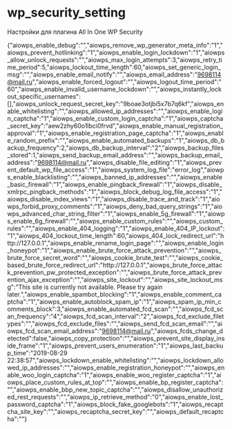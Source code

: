 # wp_security_setting
Настройки для плагина All In One WP Security


{"aiowps_enable_debug":"","aiowps_remove_wp_generator_meta_info":"1","aiowps_prevent_hotlinking":"1","aiowps_enable_login_lockdown":"1","aiowps_allow_unlock_requests":"","aiowps_max_login_attempts":3,"aiowps_retry_time_period":5,"aiowps_lockout_time_length":60,"aiowps_set_generic_login_msg":"","aiowps_enable_email_notify":"","aiowps_email_address":"9698114@mail.ru","aiowps_enable_forced_logout":"","aiowps_logout_time_period":"60","aiowps_enable_invalid_username_lockdown":"","aiowps_instantly_lockout_specific_usernames":[],"aiowps_unlock_request_secret_key":"9boae3otjbi5x7b7q6kf","aiowps_enable_whitelisting":"","aiowps_allowed_ip_addresses":"","aiowps_enable_login_captcha":"1","aiowps_enable_custom_login_captcha":"1","aiowps_captcha_secret_key":"aew2zhy60o1lbci0frvd","aiowps_enable_manual_registration_approval":"1","aiowps_enable_registration_page_captcha":"1","aiowps_enable_random_prefix":"","aiowps_enable_automated_backups":"1","aiowps_db_backup_frequency":2,"aiowps_db_backup_interval":"2","aiowps_backup_files_stored":1,"aiowps_send_backup_email_address":"","aiowps_backup_email_address":"9698114@mail.ru","aiowps_disable_file_editing":"1","aiowps_prevent_default_wp_file_access":"1","aiowps_system_log_file":"error_log","aiowps_enable_blacklisting":"","aiowps_banned_ip_addresses":"","aiowps_enable_basic_firewall":"1","aiowps_enable_pingback_firewall":"1","aiowps_disable_xmlrpc_pingback_methods":"1","aiowps_block_debug_log_file_access":"1","aiowps_disable_index_views":"1","aiowps_disable_trace_and_track":"1","aiowps_forbid_proxy_comments":"1","aiowps_deny_bad_query_strings":"1","aiowps_advanced_char_string_filter":"1","aiowps_enable_5g_firewall":"1","aiowps_enable_6g_firewall":"","aiowps_enable_custom_rules":"","aiowps_custom_rules":"","aiowps_enable_404_logging":"1","aiowps_enable_404_IP_lockout":"1","aiowps_404_lockout_time_length":60,"aiowps_404_lock_redirect_url":"http:\/\/127.0.0.1","aiowps_enable_rename_login_page":"","aiowps_enable_login_honeypot":"1","aiowps_enable_brute_force_attack_prevention":"","aiowps_brute_force_secret_word":"","aiowps_cookie_brute_test":"","aiowps_cookie_based_brute_force_redirect_url":"http:\/\/127.0.0.1","aiowps_brute_force_attack_prevention_pw_protected_exception":"","aiowps_brute_force_attack_prevention_ajax_exception":"","aiowps_site_lockout":"","aiowps_site_lockout_msg":"This site is currently not available. Please try again later.","aiowps_enable_spambot_blocking":"1","aiowps_enable_comment_captcha":"1","aiowps_enable_autoblock_spam_ip":"1","aiowps_spam_ip_min_comments_block":3,"aiowps_enable_automated_fcd_scan":"","aiowps_fcd_scan_frequency":"4","aiowps_fcd_scan_interval":"2","aiowps_fcd_exclude_filetypes":"","aiowps_fcd_exclude_files":"","aiowps_send_fcd_scan_email":"","aiowps_fcd_scan_email_address":"9698114@mail.ru","aiowps_fcds_change_detected":false,"aiowps_copy_protection":"","aiowps_prevent_site_display_inside_frame":"1","aiowps_prevent_users_enumeration":"1","aiowps_last_backup_time":"2019-08-29 22:38:57","aiowps_lockdown_enable_whitelisting":"","aiowps_lockdown_allowed_ip_addresses":"","aiowps_enable_registration_honeypot":"","aiowps_enable_woo_login_captcha":"1","aiowps_enable_woo_register_captcha":"1","aiowps_place_custom_rules_at_top":"","aiowps_enable_bp_register_captcha":"","aiowps_enable_bbp_new_topic_captcha":"","aiowps_disallow_unauthorized_rest_requests":"","aiowps_ip_retrieve_method":"0","aiowps_enable_lost_password_captcha":"1","aiowps_block_fake_googlebots":"1","aiowps_recaptcha_site_key":"","aiowps_recaptcha_secret_key":"","aiowps_default_recaptcha":""}

